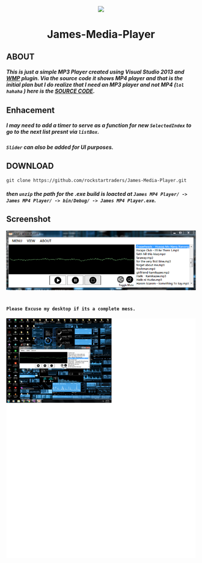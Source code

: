 
<p align="center">
<img src="././src.ico">
</p>

<h1><p align="center">
James-Media-Player
</p></h1>


## **ABOUT** ##
##### This is just a simple MP3 Player created using Visual Studio 2013 and **[WMP](https://www.microsoft.com/en-ph/download/windows-media-player-details.aspx)** plugin. Via the source code it shows MP4 player and that is the initial plan but I do realize that I need an MP3 player and not MP4 (`lol hahaha` ) here is the  **[SOURCE CODE](https://github.com/rockstartraders/James-Media-Player/tree/master/James%20MP4%20Player)**.



## **Enhacement** ##
##### I may need to add a timer to serve as a function for new `SelectedIndex` to go to the next list presnt via `listBox`.<br>
##### `Slider` can also be added for UI purposes.

## **DOWNLOAD**
```github
git clone https://github.com/rockstartraders/James-Media-Player.git
```
##### then `unzip` the path for the .exe build is loacted at `James MP4 Player/ -> James MP4 Player/ -> bin/Debug/ -> James MP4 Player.exe`.


## **Screenshot**

<img src="././Images/screenshot/ss2.PNG"><br><br>
#### `Please Excuse my desktop if its a complete mess.`



<img src="././Images/screenshot/ss.png">
